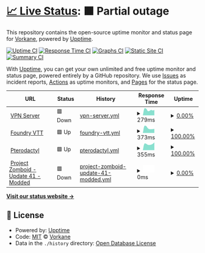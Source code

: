 # [📈 Live Status](https://Vorkane.github.io/uptime_status): <!--live status--> **🟧 Partial outage**

This repository contains the open-source uptime monitor and status page for [Vorkane](https://Vorkane.github.io/uptime_status), powered by [Upptime](https://github.com/upptime/upptime).

[![Uptime CI](https://github.com/Vorkane/uptime_status/workflows/Uptime%20CI/badge.svg)](https://github.com/Vorkane/uptime_status/actions?query=workflow%3A%22Uptime+CI%22)
[![Response Time CI](https://github.com/Vorkane/uptime_status/workflows/Response%20Time%20CI/badge.svg)](https://github.com/Vorkane/uptime_status/actions?query=workflow%3A%22Response+Time+CI%22)
[![Graphs CI](https://github.com/Vorkane/uptime_status/workflows/Graphs%20CI/badge.svg)](https://github.com/Vorkane/uptime_status/actions?query=workflow%3A%22Graphs+CI%22)
[![Static Site CI](https://github.com/Vorkane/uptime_status/workflows/Static%20Site%20CI/badge.svg)](https://github.com/Vorkane/uptime_status/actions?query=workflow%3A%22Static+Site+CI%22)
[![Summary CI](https://github.com/Vorkane/uptime_status/workflows/Summary%20CI/badge.svg)](https://github.com/Vorkane/uptime_status/actions?query=workflow%3A%22Summary+CI%22)

With [Upptime](https://upptime.js.org), you can get your own unlimited and free uptime monitor and status page, powered entirely by a GitHub repository. We use [Issues](https://github.com/Vorkane/uptime_status/issues) as incident reports, [Actions](https://github.com/Vorkane/uptime_status/actions) as uptime monitors, and [Pages](https://Vorkane.github.io/uptime_status) for the status page.

<!--start: status pages-->
<!-- This summary is generated by Upptime (https://github.com/upptime/upptime) -->
<!-- Do not edit this manually, your changes will be overwritten -->
<!-- prettier-ignore -->
| URL | Status | History | Response Time | Uptime |
| --- | ------ | ------- | ------------- | ------ |
| <img alt="" src="https://icons.duckduckgo.com/ip3/vpn.vorkane.pw.ico" height="13"> [VPN Server](https://vpn.vorkane.pw) | 🟥 Down | [vpn-server.yml](https://github.com/Vorkane/uptime_status/commits/HEAD/history/vpn-server.yml) | <details><summary><img alt="Response time graph" src="./graphs/vpn-server/response-time-week.png" height="20"> 279ms</summary><br><a href="https://Vorkane.github.io/uptime_status/history/vpn-server"><img alt="Response time 461" src="https://img.shields.io/endpoint?url=https%3A%2F%2Fraw.githubusercontent.com%2FVorkane%2Fuptime_status%2FHEAD%2Fapi%2Fvpn-server%2Fresponse-time.json"></a><br><a href="https://Vorkane.github.io/uptime_status/history/vpn-server"><img alt="24-hour response time 277" src="https://img.shields.io/endpoint?url=https%3A%2F%2Fraw.githubusercontent.com%2FVorkane%2Fuptime_status%2FHEAD%2Fapi%2Fvpn-server%2Fresponse-time-day.json"></a><br><a href="https://Vorkane.github.io/uptime_status/history/vpn-server"><img alt="7-day response time 279" src="https://img.shields.io/endpoint?url=https%3A%2F%2Fraw.githubusercontent.com%2FVorkane%2Fuptime_status%2FHEAD%2Fapi%2Fvpn-server%2Fresponse-time-week.json"></a><br><a href="https://Vorkane.github.io/uptime_status/history/vpn-server"><img alt="30-day response time 306" src="https://img.shields.io/endpoint?url=https%3A%2F%2Fraw.githubusercontent.com%2FVorkane%2Fuptime_status%2FHEAD%2Fapi%2Fvpn-server%2Fresponse-time-month.json"></a><br><a href="https://Vorkane.github.io/uptime_status/history/vpn-server"><img alt="1-year response time 461" src="https://img.shields.io/endpoint?url=https%3A%2F%2Fraw.githubusercontent.com%2FVorkane%2Fuptime_status%2FHEAD%2Fapi%2Fvpn-server%2Fresponse-time-year.json"></a></details> | <details><summary><a href="https://Vorkane.github.io/uptime_status/history/vpn-server">0.00%</a></summary><a href="https://Vorkane.github.io/uptime_status/history/vpn-server"><img alt="All-time uptime 56.13%" src="https://img.shields.io/endpoint?url=https%3A%2F%2Fraw.githubusercontent.com%2FVorkane%2Fuptime_status%2FHEAD%2Fapi%2Fvpn-server%2Fuptime.json"></a><br><a href="https://Vorkane.github.io/uptime_status/history/vpn-server"><img alt="24-hour uptime 0.00%" src="https://img.shields.io/endpoint?url=https%3A%2F%2Fraw.githubusercontent.com%2FVorkane%2Fuptime_status%2FHEAD%2Fapi%2Fvpn-server%2Fuptime-day.json"></a><br><a href="https://Vorkane.github.io/uptime_status/history/vpn-server"><img alt="7-day uptime 0.00%" src="https://img.shields.io/endpoint?url=https%3A%2F%2Fraw.githubusercontent.com%2FVorkane%2Fuptime_status%2FHEAD%2Fapi%2Fvpn-server%2Fuptime-week.json"></a><br><a href="https://Vorkane.github.io/uptime_status/history/vpn-server"><img alt="30-day uptime 1.38%" src="https://img.shields.io/endpoint?url=https%3A%2F%2Fraw.githubusercontent.com%2FVorkane%2Fuptime_status%2FHEAD%2Fapi%2Fvpn-server%2Fuptime-month.json"></a><br><a href="https://Vorkane.github.io/uptime_status/history/vpn-server"><img alt="1-year uptime 56.13%" src="https://img.shields.io/endpoint?url=https%3A%2F%2Fraw.githubusercontent.com%2FVorkane%2Fuptime_status%2FHEAD%2Fapi%2Fvpn-server%2Fuptime-year.json"></a></details>
| <img alt="" src="https://icons.duckduckgo.com/ip3/foundry.vorkane.pw.ico" height="13"> [Foundry VTT](https://foundry.vorkane.pw) | 🟩 Up | [foundry-vtt.yml](https://github.com/Vorkane/uptime_status/commits/HEAD/history/foundry-vtt.yml) | <details><summary><img alt="Response time graph" src="./graphs/foundry-vtt/response-time-week.png" height="20"> 373ms</summary><br><a href="https://Vorkane.github.io/uptime_status/history/foundry-vtt"><img alt="Response time 570" src="https://img.shields.io/endpoint?url=https%3A%2F%2Fraw.githubusercontent.com%2FVorkane%2Fuptime_status%2FHEAD%2Fapi%2Ffoundry-vtt%2Fresponse-time.json"></a><br><a href="https://Vorkane.github.io/uptime_status/history/foundry-vtt"><img alt="24-hour response time 315" src="https://img.shields.io/endpoint?url=https%3A%2F%2Fraw.githubusercontent.com%2FVorkane%2Fuptime_status%2FHEAD%2Fapi%2Ffoundry-vtt%2Fresponse-time-day.json"></a><br><a href="https://Vorkane.github.io/uptime_status/history/foundry-vtt"><img alt="7-day response time 373" src="https://img.shields.io/endpoint?url=https%3A%2F%2Fraw.githubusercontent.com%2FVorkane%2Fuptime_status%2FHEAD%2Fapi%2Ffoundry-vtt%2Fresponse-time-week.json"></a><br><a href="https://Vorkane.github.io/uptime_status/history/foundry-vtt"><img alt="30-day response time 536" src="https://img.shields.io/endpoint?url=https%3A%2F%2Fraw.githubusercontent.com%2FVorkane%2Fuptime_status%2FHEAD%2Fapi%2Ffoundry-vtt%2Fresponse-time-month.json"></a><br><a href="https://Vorkane.github.io/uptime_status/history/foundry-vtt"><img alt="1-year response time 570" src="https://img.shields.io/endpoint?url=https%3A%2F%2Fraw.githubusercontent.com%2FVorkane%2Fuptime_status%2FHEAD%2Fapi%2Ffoundry-vtt%2Fresponse-time-year.json"></a></details> | <details><summary><a href="https://Vorkane.github.io/uptime_status/history/foundry-vtt">100.00%</a></summary><a href="https://Vorkane.github.io/uptime_status/history/foundry-vtt"><img alt="All-time uptime 99.53%" src="https://img.shields.io/endpoint?url=https%3A%2F%2Fraw.githubusercontent.com%2FVorkane%2Fuptime_status%2FHEAD%2Fapi%2Ffoundry-vtt%2Fuptime.json"></a><br><a href="https://Vorkane.github.io/uptime_status/history/foundry-vtt"><img alt="24-hour uptime 100.00%" src="https://img.shields.io/endpoint?url=https%3A%2F%2Fraw.githubusercontent.com%2FVorkane%2Fuptime_status%2FHEAD%2Fapi%2Ffoundry-vtt%2Fuptime-day.json"></a><br><a href="https://Vorkane.github.io/uptime_status/history/foundry-vtt"><img alt="7-day uptime 100.00%" src="https://img.shields.io/endpoint?url=https%3A%2F%2Fraw.githubusercontent.com%2FVorkane%2Fuptime_status%2FHEAD%2Fapi%2Ffoundry-vtt%2Fuptime-week.json"></a><br><a href="https://Vorkane.github.io/uptime_status/history/foundry-vtt"><img alt="30-day uptime 100.00%" src="https://img.shields.io/endpoint?url=https%3A%2F%2Fraw.githubusercontent.com%2FVorkane%2Fuptime_status%2FHEAD%2Fapi%2Ffoundry-vtt%2Fuptime-month.json"></a><br><a href="https://Vorkane.github.io/uptime_status/history/foundry-vtt"><img alt="1-year uptime 99.53%" src="https://img.shields.io/endpoint?url=https%3A%2F%2Fraw.githubusercontent.com%2FVorkane%2Fuptime_status%2FHEAD%2Fapi%2Ffoundry-vtt%2Fuptime-year.json"></a></details>
| <img alt="" src="https://icons.duckduckgo.com/ip3/pterodactyl.vorkane.pw.ico" height="13"> [Pterodactyl](https://pterodactyl.vorkane.pw:9443) | 🟩 Up | [pterodactyl.yml](https://github.com/Vorkane/uptime_status/commits/HEAD/history/pterodactyl.yml) | <details><summary><img alt="Response time graph" src="./graphs/pterodactyl/response-time-week.png" height="20"> 355ms</summary><br><a href="https://Vorkane.github.io/uptime_status/history/pterodactyl"><img alt="Response time 348" src="https://img.shields.io/endpoint?url=https%3A%2F%2Fraw.githubusercontent.com%2FVorkane%2Fuptime_status%2FHEAD%2Fapi%2Fpterodactyl%2Fresponse-time.json"></a><br><a href="https://Vorkane.github.io/uptime_status/history/pterodactyl"><img alt="24-hour response time 449" src="https://img.shields.io/endpoint?url=https%3A%2F%2Fraw.githubusercontent.com%2FVorkane%2Fuptime_status%2FHEAD%2Fapi%2Fpterodactyl%2Fresponse-time-day.json"></a><br><a href="https://Vorkane.github.io/uptime_status/history/pterodactyl"><img alt="7-day response time 355" src="https://img.shields.io/endpoint?url=https%3A%2F%2Fraw.githubusercontent.com%2FVorkane%2Fuptime_status%2FHEAD%2Fapi%2Fpterodactyl%2Fresponse-time-week.json"></a><br><a href="https://Vorkane.github.io/uptime_status/history/pterodactyl"><img alt="30-day response time 349" src="https://img.shields.io/endpoint?url=https%3A%2F%2Fraw.githubusercontent.com%2FVorkane%2Fuptime_status%2FHEAD%2Fapi%2Fpterodactyl%2Fresponse-time-month.json"></a><br><a href="https://Vorkane.github.io/uptime_status/history/pterodactyl"><img alt="1-year response time 348" src="https://img.shields.io/endpoint?url=https%3A%2F%2Fraw.githubusercontent.com%2FVorkane%2Fuptime_status%2FHEAD%2Fapi%2Fpterodactyl%2Fresponse-time-year.json"></a></details> | <details><summary><a href="https://Vorkane.github.io/uptime_status/history/pterodactyl">100.00%</a></summary><a href="https://Vorkane.github.io/uptime_status/history/pterodactyl"><img alt="All-time uptime 87.35%" src="https://img.shields.io/endpoint?url=https%3A%2F%2Fraw.githubusercontent.com%2FVorkane%2Fuptime_status%2FHEAD%2Fapi%2Fpterodactyl%2Fuptime.json"></a><br><a href="https://Vorkane.github.io/uptime_status/history/pterodactyl"><img alt="24-hour uptime 100.00%" src="https://img.shields.io/endpoint?url=https%3A%2F%2Fraw.githubusercontent.com%2FVorkane%2Fuptime_status%2FHEAD%2Fapi%2Fpterodactyl%2Fuptime-day.json"></a><br><a href="https://Vorkane.github.io/uptime_status/history/pterodactyl"><img alt="7-day uptime 100.00%" src="https://img.shields.io/endpoint?url=https%3A%2F%2Fraw.githubusercontent.com%2FVorkane%2Fuptime_status%2FHEAD%2Fapi%2Fpterodactyl%2Fuptime-week.json"></a><br><a href="https://Vorkane.github.io/uptime_status/history/pterodactyl"><img alt="30-day uptime 34.57%" src="https://img.shields.io/endpoint?url=https%3A%2F%2Fraw.githubusercontent.com%2FVorkane%2Fuptime_status%2FHEAD%2Fapi%2Fpterodactyl%2Fuptime-month.json"></a><br><a href="https://Vorkane.github.io/uptime_status/history/pterodactyl"><img alt="1-year uptime 87.35%" src="https://img.shields.io/endpoint?url=https%3A%2F%2Fraw.githubusercontent.com%2FVorkane%2Fuptime_status%2FHEAD%2Fapi%2Fpterodactyl%2Fuptime-year.json"></a></details>
| <img alt="" src="https://icons.duckduckgo.com/ip3/null.ico" height="13"> [Project Zomboid - Update 41 - Modded](vorkane.pw) | 🟥 Down | [project-zomboid-update-41-modded.yml](https://github.com/Vorkane/uptime_status/commits/HEAD/history/project-zomboid-update-41-modded.yml) | <details><summary><img alt="Response time graph" src="./graphs/project-zomboid-update-41-modded/response-time-week.png" height="20"> 0ms</summary><br><a href="https://Vorkane.github.io/uptime_status/history/project-zomboid-update-41-modded"><img alt="Response time 0" src="https://img.shields.io/endpoint?url=https%3A%2F%2Fraw.githubusercontent.com%2FVorkane%2Fuptime_status%2FHEAD%2Fapi%2Fproject-zomboid-update-41-modded%2Fresponse-time.json"></a><br><a href="https://Vorkane.github.io/uptime_status/history/project-zomboid-update-41-modded"><img alt="24-hour response time 0" src="https://img.shields.io/endpoint?url=https%3A%2F%2Fraw.githubusercontent.com%2FVorkane%2Fuptime_status%2FHEAD%2Fapi%2Fproject-zomboid-update-41-modded%2Fresponse-time-day.json"></a><br><a href="https://Vorkane.github.io/uptime_status/history/project-zomboid-update-41-modded"><img alt="7-day response time 0" src="https://img.shields.io/endpoint?url=https%3A%2F%2Fraw.githubusercontent.com%2FVorkane%2Fuptime_status%2FHEAD%2Fapi%2Fproject-zomboid-update-41-modded%2Fresponse-time-week.json"></a><br><a href="https://Vorkane.github.io/uptime_status/history/project-zomboid-update-41-modded"><img alt="30-day response time 0" src="https://img.shields.io/endpoint?url=https%3A%2F%2Fraw.githubusercontent.com%2FVorkane%2Fuptime_status%2FHEAD%2Fapi%2Fproject-zomboid-update-41-modded%2Fresponse-time-month.json"></a><br><a href="https://Vorkane.github.io/uptime_status/history/project-zomboid-update-41-modded"><img alt="1-year response time 0" src="https://img.shields.io/endpoint?url=https%3A%2F%2Fraw.githubusercontent.com%2FVorkane%2Fuptime_status%2FHEAD%2Fapi%2Fproject-zomboid-update-41-modded%2Fresponse-time-year.json"></a></details> | <details><summary><a href="https://Vorkane.github.io/uptime_status/history/project-zomboid-update-41-modded">0.00%</a></summary><a href="https://Vorkane.github.io/uptime_status/history/project-zomboid-update-41-modded"><img alt="All-time uptime 46.30%" src="https://img.shields.io/endpoint?url=https%3A%2F%2Fraw.githubusercontent.com%2FVorkane%2Fuptime_status%2FHEAD%2Fapi%2Fproject-zomboid-update-41-modded%2Fuptime.json"></a><br><a href="https://Vorkane.github.io/uptime_status/history/project-zomboid-update-41-modded"><img alt="24-hour uptime 0.00%" src="https://img.shields.io/endpoint?url=https%3A%2F%2Fraw.githubusercontent.com%2FVorkane%2Fuptime_status%2FHEAD%2Fapi%2Fproject-zomboid-update-41-modded%2Fuptime-day.json"></a><br><a href="https://Vorkane.github.io/uptime_status/history/project-zomboid-update-41-modded"><img alt="7-day uptime 0.00%" src="https://img.shields.io/endpoint?url=https%3A%2F%2Fraw.githubusercontent.com%2FVorkane%2Fuptime_status%2FHEAD%2Fapi%2Fproject-zomboid-update-41-modded%2Fuptime-week.json"></a><br><a href="https://Vorkane.github.io/uptime_status/history/project-zomboid-update-41-modded"><img alt="30-day uptime 1.38%" src="https://img.shields.io/endpoint?url=https%3A%2F%2Fraw.githubusercontent.com%2FVorkane%2Fuptime_status%2FHEAD%2Fapi%2Fproject-zomboid-update-41-modded%2Fuptime-month.json"></a><br><a href="https://Vorkane.github.io/uptime_status/history/project-zomboid-update-41-modded"><img alt="1-year uptime 46.30%" src="https://img.shields.io/endpoint?url=https%3A%2F%2Fraw.githubusercontent.com%2FVorkane%2Fuptime_status%2FHEAD%2Fapi%2Fproject-zomboid-update-41-modded%2Fuptime-year.json"></a></details>

<!--end: status pages-->

[**Visit our status website →**](https://Vorkane.github.io/uptime_status)

## 📄 License

- Powered by: [Upptime](https://github.com/upptime/upptime)
- Code: [MIT](./LICENSE) © [Vorkane](https://Vorkane.github.io/uptime_status)
- Data in the `./history` directory: [Open Database License](https://opendatacommons.org/licenses/odbl/1-0/)
